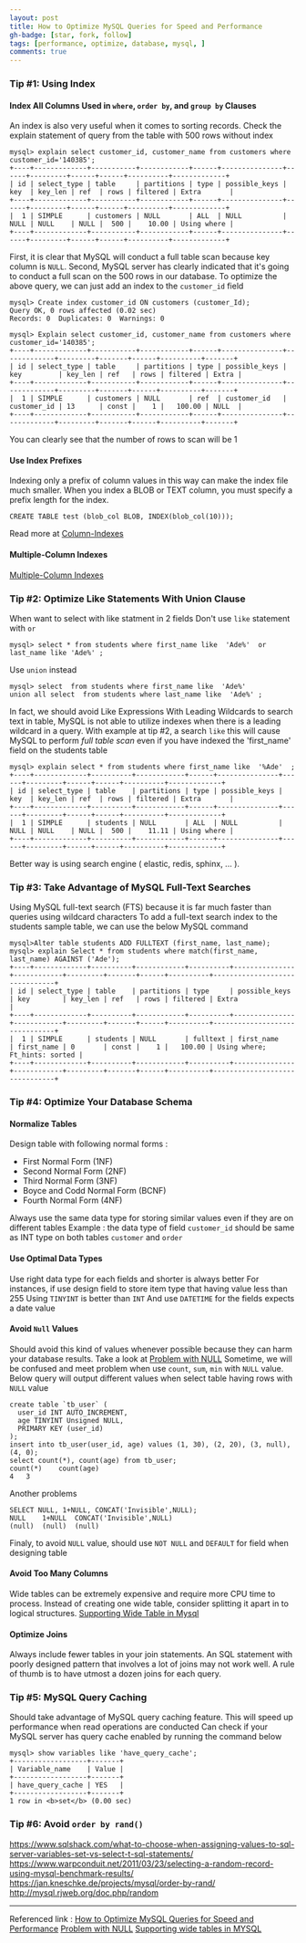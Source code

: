 ```yaml
---
layout: post
title: How to Optimize MySQL Queries for Speed and Performance
gh-badge: [star, fork, follow]
tags: [performance, optimize, database, mysql, ]
comments: true
---
```


### Tip #1: Using Index
#### Index All Columns Used in `where`, `order by`, and `group by` Clauses
An index is also very useful when it comes to sorting records.
Check the explain statement of query from the table with 500 rows without index
```mysql
mysql> explain select customer_id, customer_name from customers where customer_id='140385';
+----+-------------+-----------+------------+------+---------------+------+---------+------+------+----------+-------------+
| id | select_type | table     | partitions | type | possible_keys | key  | key_len | ref  | rows | filtered | Extra       |
+----+-------------+-----------+------------+------+---------------+------+---------+------+------+----------+-------------+
|  1 | SIMPLE      | customers | NULL       | ALL  | NULL          | NULL | NULL    | NULL |  500 |    10.00 | Using where |
+----+-------------+-----------+------------+------+---------------+------+---------+------+------+----------+-------------+
```
First, it is clear that MySQL will conduct a full table scan because key column is `NULL`.
Second, MySQL server has clearly indicated that it's going to conduct a full scan on the 500 rows in our database.
To optimize the above query, we can just add an index to the `customer_id` field
```mysql
mysql> Create index customer_id ON customers (customer_Id);
Query OK, 0 rows affected (0.02 sec)
Records: 0  Duplicates: 0  Warnings: 0

mysql> Explain select customer_id, customer_name from customers where customer_id='140385';
+----+-------------+-----------+------------+------+---------------+-------------+---------+-------+------+----------+-------+
| id | select_type | table     | partitions | type | possible_keys | key         | key_len | ref   | rows | filtered | Extra |
+----+-------------+-----------+------------+------+---------------+-------------+---------+-------+------+----------+-------+
|  1 | SIMPLE      | customers | NULL       | ref  | customer_id   | customer_id | 13      | const |    1 |   100.00 | NULL  |
+----+-------------+-----------+------------+------+---------------+-------------+---------+-------+------+----------+-------+
```
You can clearly see that the number of rows to scan will be 1
#### Use Index Prefixes
Indexing only a prefix of column values in this way can make the index file much smaller.
When you index a BLOB or TEXT column, you must specify a prefix length for the index.
```mysql
CREATE TABLE test (blob_col BLOB, INDEX(blob_col(10)));
```
Read more at [Column-Indexes](https://dev.mysql.com/doc/refman/8.0/en/column-indexes.html)

#### Multiple-Column Indexes
[Multiple-Column Indexes](https://dev.mysql.com/doc/refman/8.0/en/multiple-column-indexes.html)

### Tip #2: Optimize Like Statements With Union Clause
When want to select with like statment in 2 fields
Don't use `like` statement with `or`
```mysql
mysql> select * from students where first_name like  'Ade%'  or last_name like 'Ade%' ;
```
Use `union` instead
```mysql
mysql> select  from students where first_name like  'Ade%'
union all select  from students where last_name like  'Ade%' ;
```
In fact, we should avoid Like Expressions With Leading Wildcards to search text in table,
MySQL is not able to utilize indexes when there is a leading wildcard in a query.
With example at tip #2, a search `like` this will cause MySQL to perform *full table scan* even
if you have indexed the 'first_name' field on the students table
```mysql
mysql> explain select * from students where first_name like  '%Ade'  ;
+----+-------------+----------+------------+------+---------------+------+---------+------+------+----------+-------------+
| id | select_type | table    | partitions | type | possible_keys | key  | key_len | ref  | rows | filtered | Extra       |
+----+-------------+----------+------------+------+---------------+------+---------+------+------+----------+-------------+
|  1 | SIMPLE      | students | NULL       | ALL  | NULL          | NULL | NULL    | NULL |  500 |    11.11 | Using where |
+----+-------------+----------+------------+------+---------------+------+---------+------+------+----------+-------------+
```
Better way is using search engine ( elastic, redis, sphinx, ... ).

### Tip #3: Take Advantage of MySQL Full-Text Searches
Using MySQL full-text search (FTS) because it is far much faster than queries using wildcard characters
To add a full-text search index to the students sample table, we can use the below MySQL command
```mysql
mysql>Alter table students ADD FULLTEXT (first_name, last_name);
mysql> explain Select * from students where match(first_name, last_name) AGAINST ('Ade');
+----+-------------+----------+------------+----------+---------------+------------+---------+-------+------+----------+-------------------------------+
| id | select_type | table    | partitions | type     | possible_keys | key        | key_len | ref   | rows | filtered | Extra                         |
+----+-------------+----------+------------+----------+---------------+------------+---------+-------+------+----------+-------------------------------+
|  1 | SIMPLE      | students | NULL       | fulltext | first_name    | first_name | 0       | const |    1 |   100.00 | Using where; Ft_hints: sorted |
+----+-------------+----------+------------+----------+---------------+------------+---------+-------+------+----------+-------------------------------+
```

### Tip #4: Optimize Your Database Schema
#### Normalize Tables
Design table with following normal forms :
- First Normal Form (1NF)
- Second Normal Form (2NF)
- Third Normal Form (3NF)
- Boyce and Codd Normal Form (BCNF)
- Fourth Normal Form (4NF)

Always use the same data type for storing similar values even if they are on different tables
Example : the data type of field `customer_id` should be same as INT type on both tables `customer` and `order`

#### Use Optimal Data Types
Use right data type for each fields and shorter is always better
For instances, if use design field to store item type that having value less than 255
Using `TINYINT` is better than `INT`
And use `DATETIME` for the fields expects a date value

#### Avoid `Null` Values
Should avoid this kind of values whenever possible because they can harm your database results.
Take a look at [Problem with NULL](https://dev.mysql.com/doc/refman/8.0/en/problems-with-null.html)
Sometime, we will be confused and meet problem when use `count`, `sum`, `min` with `NULL` value.
Below query will output different values when select table having rows with `NULL` value
```mysql
create table `tb_user` (
  user_id INT AUTO_INCREMENT,
  age TINYINT Unsigned NULL,
  PRIMARY KEY (user_id)
);
insert into tb_user(user_id, age) values (1, 30), (2, 20), (3, null), (4, 0);
select count(*), count(age) from tb_user;
count(*)	count(age)
4	3
```
Another problems
```mysql
SELECT NULL, 1+NULL, CONCAT('Invisible',NULL);
NULL	1+NULL	CONCAT('Invisible',NULL)
(null)	(null)	(null)
```
Finaly, to avoid `NULL` value, should use `NOT NULL` and `DEFAULT` for field when designing table

#### Avoid Too Many Columns
Wide tables can be extremely expensive and require more CPU time to process.
Instead of creating one wide table, consider splitting it apart in to logical structures.
[Supporting Wide Table in Mysql](https://medium.com/build-acl/supporting-wide-tables-in-mysql-18248e4e3b0a)

#### Optimize Joins
Always include fewer tables in your join statements.
An SQL statement with poorly designed pattern that involves a lot of joins may not work well.
A rule of thumb is to have utmost a dozen joins for each query.

### Tip #5: MySQL Query Caching
Should take advantage of MySQL query caching feature.
This will speed up performance when read operations are conducted
Can check if your MySQL server has query cache enabled by running the command below
```mysql
mysql> show variables like 'have_query_cache';
+------------------+-------+
| Variable_name    | Value |
+------------------+-------+
| have_query_cache | YES   |
+------------------+-------+
1 row in <b>set</b> (0.00 sec)
```

### Tip #6: Avoid `order by rand()`
https://www.sqlshack.com/what-to-choose-when-assigning-values-to-sql-server-variables-set-vs-select-t-sql-statements/
https://www.warpconduit.net/2011/03/23/selecting-a-random-record-using-mysql-benchmark-results/
https://jan.kneschke.de/projects/mysql/order-by-rand/
http://mysql.rjweb.org/doc.php/random


---
Referenced link :
[How to Optimize MySQL Queries for Speed and Performance](https://dzone.com/articles/how-to-optimize-mysql-queries-for-speed-and-perfor)
[Problem with NULL](https://dev.mysql.com/doc/refman/8.0/en/problems-with-null.html)
[Supporting wide tables in MYSQL](https://medium.com/build-acl/supporting-wide-tables-in-mysql-18248e4e3b0a)
